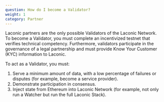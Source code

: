 ```yaml
---
question: How do I become a Validator?
weight: 1
category: Partner
---
```


Laconic partners are the only possible Validators of the Laconic Network. To become a Validator, you must complete an incentivized testnet that verifies technical competency. Furthermore, validators participate in the governance of a legal partnership and must provide Know Your Customer (KYC) information to Laconic.	 	 	 

To act as a Validator, you must:

1. Serve a minimum amount of data, with a low percentage of failures or disputes (for example, become a service provider).
2. Demonstrate participation in consensus.					
3. Inject state from Ethereum into Laconic Network (for example, not only run a Watcher but run the full Laconic Stack).
